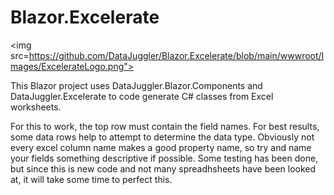 # Blazor.Excelerate
<img src=https://github.com/DataJuggler/Blazor.Excelerate/blob/main/wwwroot/Images/ExcelerateLogo.png">

This Blazor project uses DataJuggler.Blazor.Components and DataJuggler.Excelerate to code generate
C# classes from Excel worksheets.

For this to work, the top row must contain the field names. For best results, some data rows help
to attempt to determine the data type. Obviously not every excel column name makes a good property name,
so try and name your fields something descriptive if possible. Some testing has been done,
but since this is new code and not many spreadhsheets have been looked at, it will take some time to 
perfect this.

